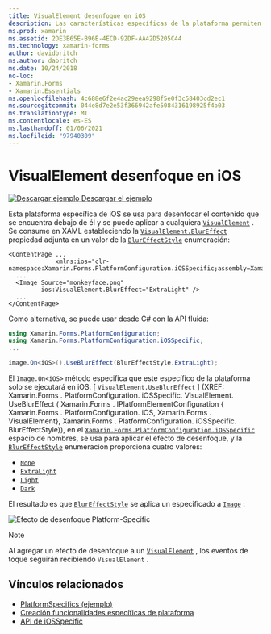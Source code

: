 ```yaml
---
title: VisualElement desenfoque en iOS
description: Las características específicas de la plataforma permiten consumir funcionalidad que solo está disponible en una plataforma específica, sin necesidad de implementar representadores o efectos personalizados. En este artículo se explica cómo consumir el específico de la plataforma iOS que aplica el desenfoque a un VisualElement.
ms.prod: xamarin
ms.assetid: 2DE3B65E-B96E-4ECD-92DF-AA42D5205C44
ms.technology: xamarin-forms
author: davidbritch
ms.author: dabritch
ms.date: 10/24/2018
no-loc:
- Xamarin.Forms
- Xamarin.Essentials
ms.openlocfilehash: 4c688e6f2e4ac29eea9298f5e0f3c58403cd2ec1
ms.sourcegitcommit: 044e8d7e2e53f366942afe5084316198925f4b03
ms.translationtype: MT
ms.contentlocale: es-ES
ms.lasthandoff: 01/06/2021
ms.locfileid: "97940309"
---
```

# <a name="visualelement-blur-on-ios"></a>VisualElement desenfoque en iOS

[![Descargar ejemplo](~/media/shared/download.png) Descargar el ejemplo](/samples/xamarin/xamarin-forms-samples/userinterface-platformspecifics)

Esta plataforma específica de iOS se usa para desenfocar el contenido que se encuentra debajo de él y se puede aplicar a cualquiera [`VisualElement`](xref:Xamarin.Forms.VisualElement) . Se consume en XAML estableciendo la [`VisualElement.BlurEffect`](xref:Xamarin.Forms.PlatformConfiguration.iOSSpecific.VisualElement.BlurEffectProperty) propiedad adjunta en un valor de la [`BlurEffectStyle`](xref:Xamarin.Forms.PlatformConfiguration.iOSSpecific.BlurEffectStyle) enumeración:

```xaml
<ContentPage ...
             xmlns:ios="clr-namespace:Xamarin.Forms.PlatformConfiguration.iOSSpecific;assembly=Xamarin.Forms.Core">
  ...
  <Image Source="monkeyface.png"
         ios:VisualElement.BlurEffect="ExtraLight" />
  ...
</ContentPage>
```

Como alternativa, se puede usar desde C# con la API fluida:

```csharp
using Xamarin.Forms.PlatformConfiguration;
using Xamarin.Forms.PlatformConfiguration.iOSSpecific;
...

image.On<iOS>().UseBlurEffect(BlurEffectStyle.ExtraLight);
```

El `Image.On<iOS>` método especifica que este específico de la plataforma solo se ejecutará en iOS. [ `VisualElement.UseBlurEffect` ] (XREF: Xamarin.Forms . PlatformConfiguration. iOSSpecific. VisualElement. UseBlurEffect ( Xamarin.Forms . IPlatformElementConfiguration { Xamarin.Forms . PlatformConfiguration. iOS, Xamarin.Forms . VisualElement}, Xamarin.Forms . PlatformConfiguration. iOSSpecific. BlurEffectStyle)), en el [`Xamarin.Forms.PlatformConfiguration.iOSSpecific`](xref:Xamarin.Forms.PlatformConfiguration.iOSSpecific) espacio de nombres, se usa para aplicar el efecto de desenfoque, y la [`BlurEffectStyle`](xref:Xamarin.Forms.PlatformConfiguration.iOSSpecific.BlurEffectStyle) enumeración proporciona cuatro valores:

- [`None`](xref:Xamarin.Forms.PlatformConfiguration.iOSSpecific.BlurEffectStyle.None)
- [`ExtraLight`](xref:Xamarin.Forms.PlatformConfiguration.iOSSpecific.BlurEffectStyle.ExtraLight)
- [`Light`](xref:Xamarin.Forms.PlatformConfiguration.iOSSpecific.BlurEffectStyle.Light)
- [`Dark`](xref:Xamarin.Forms.PlatformConfiguration.iOSSpecific.BlurEffectStyle.Dark)

El resultado es que [`BlurEffectStyle`](xref:Xamarin.Forms.PlatformConfiguration.iOSSpecific.BlurEffectStyle) se aplica un especificado a [`Image`](xref:Xamarin.Forms.Image) :

![Efecto de desenfoque Platform-Specific](applying-blur-images/blur-effect.png)

> [!NOTE]
> Al agregar un efecto de desenfoque a un [`VisualElement`](xref:Xamarin.Forms.VisualElement) , los eventos de toque seguirán recibiendo `VisualElement` .

## <a name="related-links"></a>Vínculos relacionados

- [PlatformSpecifics (ejemplo)](/samples/xamarin/xamarin-forms-samples/userinterface-platformspecifics)
- [Creación funcionalidades específicas de plataforma](~/xamarin-forms/platform/platform-specifics/index.md#creating-platform-specifics)
- [API de iOSSpecific](xref:Xamarin.Forms.PlatformConfiguration.iOSSpecific)